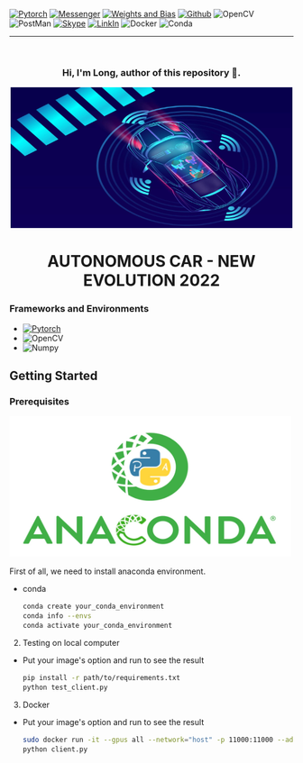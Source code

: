 [![Pytorch](https://img.shields.io/badge/PyTorch-EE4C2C?style=for-the-badge&logo=pytorch&logoColor=white)][1]
[![Messenger](https://img.shields.io/badge/Messenger-00B2FF?style=for-the-badge&logo=messenger&logoColor=white)][2]
[![Weights and Bias](https://img.shields.io/badge/Weights_&_Biases-FFBE00?style=for-the-badge&logo=WeightsAndBiases&logoColor=white)][3]
[![Github](https://img.shields.io/badge/GitHub-100000?style=for-the-badge&logo=github&logoColor=white)][5]
![OpenCV](https://img.shields.io/badge/OpenCV-27338e?style=for-the-badge&logo=OpenCV&logoColor=white)
![PostMan](https://img.shields.io/badge/Postman-FF6C37?style=for-the-badge&logo=Postman&logoColor=white)
[![Skype](https://img.shields.io/badge/Skype-00AFF0?style=for-the-badge&logo=skype&logoColor=white)][6]
[![LinkIn](https://img.shields.io/badge/LinkedIn-0077B5?style=for-the-badge&logo=linkedin&logoColor=white)][8]
![Docker](https://img.shields.io/badge/Docker-2CA5E0?style=for-the-badge&logo=docker&logoColor=white)
![Conda](https://img.shields.io/badge/conda-342B029.svg?&style=for-the-badge&logo=anaconda&logoColor=white)


[1]: https://pytorch.org

[2]: https://www.facebook.com/syun128

[3]: https://wandb.ai/site

[4]: https://fastapi.tiangolo.com/

[5]: https://github.com/Syun1208

[6]: https://join.skype.com/invite/x3bJIhveDnae

[7]: https://git.sunshinetech.vn/dev/ai/icr/idc-transformation.git

[8]: https://www.linkedin.com/in/syun-cet


---
<!-- PROJECT LOGO -->
<br />
<div align="center">
    <h3>Hi, I'm Long, author of this repository 🚀.</h3>
  <a>
    <img src="images/AdobeStock_221128268-scaled.jpeg" alt="Logo" width="500" height="250">
  </a>

<h1 align="center">AUTONOMOUS CAR - NEW EVOLUTION 2022</h1>
</div>

### Frameworks and Environments

* [![Pytorch](https://img.shields.io/badge/PyTorch-EE4C2C?style=for-the-badge&logo=pytorch&logoColor=white)][1]
* ![OpenCV](https://img.shields.io/badge/OpenCV-27338e?style=for-the-badge&logo=OpenCV&logoColor=white)
* ![Numpy](https://img.shields.io/badge/Numpy-777BB4?style=for-the-badge&logo=numpy&logoColor=white)
## Getting Started

### Prerequisites

<a>
    <img src="images/Anaconda-entrada-hd.jpg" alt="Logo" width="500" height="250">
</a>

First of all, we need to install anaconda environment.

* conda
    ```sh
    conda create your_conda_environment
    conda info --envs
    conda activate your_conda_environment
    ```
2. Testing on local computer

* Put your image's option and run to see the result
  ```sh
  pip install -r path/to/requirements.txt
  python test_client.py
  ```
3. Docker

* Put your image's option and run to see the result
  ```sh
  sudo docker run -it --gpus all --network="host" -p 11000:11000 --add-host=host.docker.internal:host-gateway pholotino_it_car_2022_vong_1:latest
  python client.py
  ```
